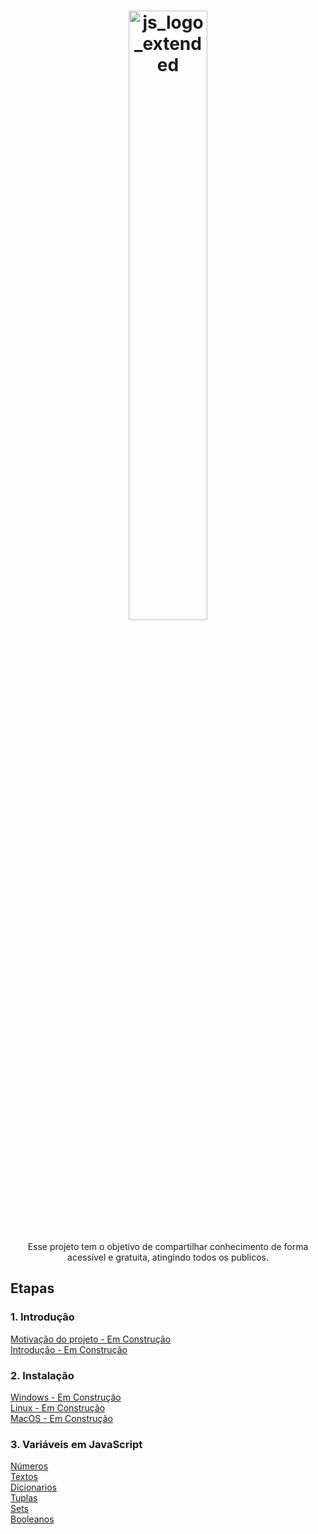 <h1 align="center">
  <img src="https://upload.wikimedia.org/wikipedia/commons/9/99/Unofficial_JavaScript_logo_2.svg" alt="js_logo_extended" width="50%" />
</h1>

<p align="center">
    Esse projeto tem o objetivo de compartilhar conhecimento
    de forma acessível e gratuita, atingindo todos os publicos.
</p>

## Etapas

### 1. Introdução

[Motivação do projeto - Em Construção](/Introdução/motivacao.MD)<br>
[Introdução - Em Construção](/Introdução/introducao.MD)

### 2. Instalação

[Windows - Em Construção](/Instalação/Windows.md)<br>
[Linux - Em Construção](/Introdução/Linux.md)<br>
[MacOS - Em Construção](/Introdução/MacOS.md)

### 3. Variáveis em JavaScript

[Números](/variaveis/numbers.md)<br>
[Textos](/variaveis/textos.md)<br>
[Dicionarios](/Estrutura-de-dados-em-python/dicionarios.md)<br>
[Tuplas](/Estrutura-de-dados-em-python/tuplas.md)<br>
[Sets](/Estrutura-de-dados-em-python/sets.md)<br>
[Booleanos](/Estrutura-de-dados-em-python/booleanos.md)<br>
